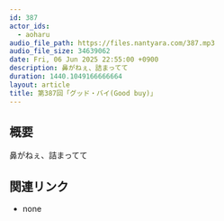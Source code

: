 ```yaml
---
id: 387
actor_ids:
  - aoharu
audio_file_path: https://files.nantyara.com/387.mp3
audio_file_size: 34639062
date: Fri, 06 Jun 2025 22:55:00 +0900
description: 鼻がねぇ、詰まってて
duration: 1440.1049166666664
layout: article
title: 第387回「グッド・バイ(Good buy)」
---
```

## 概要

鼻がねぇ、詰まってて

## 関連リンク

* none
